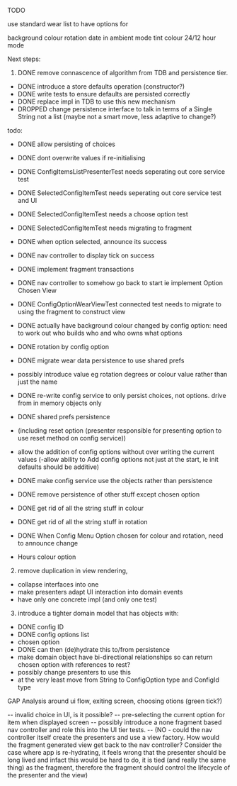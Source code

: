 TODO

use standard wear list to have options for

background colour
rotation
date in ambient mode
tint colour
24/12 hour mode



Next steps:

1. DONE remove connascence of algorithm from TDB and persistence tier.
 - DONE introduce a store defaults operation (constructor?)
 - DONE write tests to ensure defaults are persisted correctly
 - DONE replace impl in TDB to use this new mechanism
 - DROPPED change persistence interface to talk in terms of a Single String not a list (maybe not a smart move, less adaptive to change?)


todo:
 - DONE allow persisting of choices
 - DONE dont overwrite values if re-initialising
 - DONE ConfigItemsListPresenterTest needs seperating out core service test
 - DONE SelectedConfigItemTest needs seperating out core service test and UI
 - DONE SelectedConfigItemTest needs a choose option test
 - DONE SelectedConfigItemTest needs migrating to fragment
 - DONE when option selected, announce its success
 - DONE nav controller to display tick on success
 - DONE implement fragment transactions
 - DONE nav controller to somehow go back to start ie implement Option Chosen View
 - DONE ConfigOptionWearViewTest connected test needs to migrate to using the fragment to construct view
 - DONE actually have background colour changed by config option: need to work out who builds who and who owns what options
 - DONE rotation by config option
 - DONE migrate wear data persistence to use shared prefs
 - possibly introduce value eg rotation degrees or colour value rather than just the name
 - DONE re-write config service to only persist choices, not options. drive from in memory objects only
 - DONE shared prefs persistence
 - (including reset option (presenter responsible for presenting option to use reset method on config service))
 - allow the addition of config options without over writing the current values
 (-allow ability to Add config options not just at the start, ie init defaults should be additive)

 - DONE make config service use the objects rather than persistence
 - DONE remove persistence of other stuff except chosen option
 - DONE get rid of all the string stuff in colour
 - DONE get rid of all the string stuff in rotation

 - DONE When Config Menu Option chosen for colour and rotation, need to announce change

 - Hours colour option

2. remove duplication in view rendering,
 - collapse interfaces into one
 - make presenters adapt UI interaction into domain events
 - have only one concrete impl (and only one test)

3. introduce a tighter domain model that has objects with:
 - DONE config ID
 - DONE config options list
 - chosen option
 - DONE can then (de)hydrate this to/from persistence
 - make domain object have bi-directional relationships so can return chosen option with references to rest?
 - possibly change presenters to use this
 - at the very least move from String to ConfigOption type and ConfigId type




 GAP Analysis around ui flow, exiting screen, choosing otions (green tick?)

 -- invalid choice in UI, is it possible?
 -- pre-selecting the current option for item when displayed screen
 -- possibly introduce a none fragment based nav controller and role this into the UI tier tests.
 -- (NO - could the nav controller itself create the presenters and use a view factory.
    How would the fragment generated view get back to the nav controller?
    Consider the case where app is re-hydrating, it feels wrong that the presenter should be long lived
    and infact this would be hard to do, it is tied (and really the same thing) as the fragment,
    therefore the fragment should control the lifecycle of the presenter and the view)